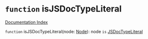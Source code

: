 # `function` isJSDocTypeLiteral

[Documentation Index](../README.md)

`function` isJSDocTypeLiteral(node: [Node](../private.interface.Node/README.md)): node `is` [JSDocTypeLiteral](../private.interface.JSDocTypeLiteral/README.md)